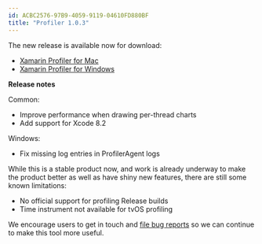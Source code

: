 ```yaml
---
id: ACBC2576-97B9-4059-9119-04610FD880BF
title: "Profiler 1.0.3"
---
```


The new release is available now for download:

* [Xamarin Profiler for Mac](https://dl.xamarin.com/profiler/profiler-mac-1.0.3-4.pkg)
* [Xamarin Profiler for Windows](https://dl.xamarin.com/profiler/XamarinProfiler.Windows.Installer.1.0.3-4.msi)

**Release notes**

Common:

* Improve performance when drawing per-thread charts
* Add support for Xcode 8.2

Windows:

* Fix missing log entries in ProfilerAgent logs


While this is a stable product now, and work is already underway to make the product better as well as
have shiny new features, there are still some known limitations:

* No official support for profiling Release builds
* Time instrument not available for tvOS profiling

We encourage users to get in touch and [file bug reports](https://bugzilla.xamarin.com/enter_bug.cgi?product=Profiler) so we can continue to make this tool more useful.

